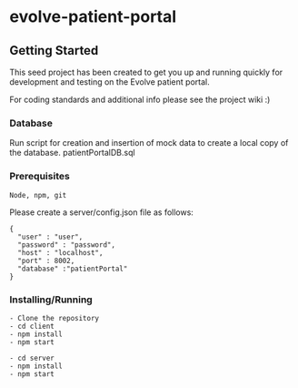 # evolve-patient-portal

## Getting Started

This seed project has been created to get you up and running quickly for development and testing on the Evolve patient portal.

For coding standards and additional info please see the project wiki :)

### Database
Run script for creation and insertion of mock data to create a local copy of the database.
patientPortalDB.sql

### Prerequisites

```
Node, npm, git
```

Please create a server/config.json file as follows:
```
{
  "user" : "user",
  "password" : "password",
  "host" : "localhost",
  "port" : 8002,
  "database" :"patientPortal"
}
```

### Installing/Running

```
- Clone the repository
- cd client
- npm install
- npm start

- cd server
- npm install
- npm start
```

